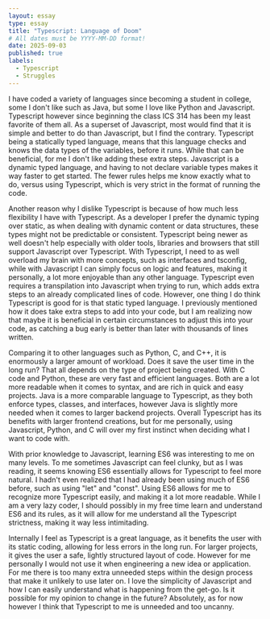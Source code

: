 ```yaml
---
layout: essay
type: essay
title: "Typescript: Language of Doom"
# All dates must be YYYY-MM-DD format!
date: 2025-09-03
published: true
labels:
  - Typescript
  - Struggles
---
```


I have coded a variety of languages since becoming a student in college, some I don't like such as Java, but some I love like Python and Javascript. Typescript however since beginning the class ICS 314 has been my least favorite of them all. As a superset of Javascript, most would find that it is simple and better to do than Javascript, but I find the contrary. Typescript being a statically typed language, means that this language checks and knows the data types of the variables, before it runs. While that can be beneficial, for me I don't like adding these extra steps. Javascript is a dynamic typed language, and having to not declare variable types makes it way faster to get started. The fewer rules helps me know exactly what to do, versus using Typescript, which is very strict in the format of running the code. 

Another reason why I dislike Typescript is because of how much less flexibility I have with Typescript. As a developer I prefer the dynamic typing over static, as when dealing with dynamic content or data structures, these types might not be predictable or consistent. Typescript being newer as well doesn't help especially with older tools, libraries and browsers that still support Javascript over Typescript. With Typescript, I need to as well overload my brain with more concepts, such as interfaces and tsconfig, while with Javascript I can simply focus on logic and features, making it personally, a lot more enjoyable than any other language. Typescript even requires a transpilation into Javascript when trying to run, which adds extra steps to an already complicated lines of code. However, one thing I do think Typescript is good for is that static typed language. I previously mentioned how it does take extra steps to add into your code, but I am realizing now that maybe it is beneficial in certain circumstances to adjust this into your code, as catching a bug early is better than later with thousands of lines written. 

Comparing it to other languages such as Python, C, and C++, it is enormously a larger amount of workload. Does it save the user time in the long run? That all depends on the type of project being created. With C code and Python, these are very fast and efficient languages. Both are a lot more readable when it comes to syntax, and are rich in quick and easy projects. Java is a more comparable language to Typescript, as they both enforce types, classes, and interfaces, however Java is slightly more needed when it comes to larger backend projects. Overall Typescript has its benefits with larger frontend creations, but for me personally, using Javascript, Python, and C will over my first instinct when deciding what I want to code with. 

With prior knowledge to Javascript, learning ES6 was interesting to me on many levels. To me sometimes Javascript can feel clunky, but as I was reading, it seems knowing ES6 essentially allows for Typescript to feel more natural. I hadn't even realized that I had already been using much of ES6 before, such as using "let" and "const". Using ES6 allows for me to recognize more Typescript easily, and making it a lot more readable. While I am a very lazy coder, I should possibly in my free time learn and understand ES6 and its rules, as it will allow for me understand all the Typescript strictness, making it way less intimitading. 

Internally I feel as Typescript is a great language, as it benefits the user with its static coding, allowing for less errors in the long run. For larger projects, it gives the user a safe, lightly structured layout of code. However for me personally I would not use it when engineering a new idea or application. For me there is too many extra unneeded steps within the design process that make it unlikely to use later on. I love the simplicity of Javascript and how I can easily understand what is happening from the get-go. Is it possible for my opinion to change in the future? Absolutely, as for now however I think that Typescript to me is unneeded and too uncanny. 
